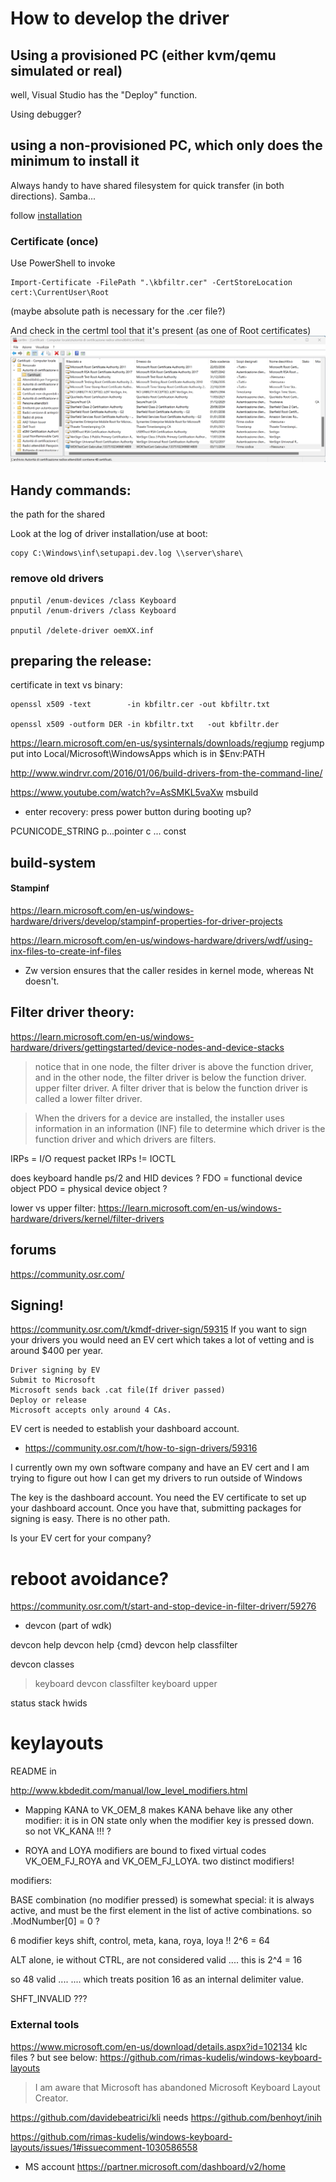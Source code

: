 # How to develop the driver



## Using a provisioned PC (either kvm/qemu simulated or real)

well, Visual Studio has the "Deploy" function.

Using debugger?


## using a non-provisioned PC, which only does the minimum to install it

Always handy to have shared filesystem for quick transfer (in both directions). Samba...

follow [installation](windows-client-install.md)

### Certificate (once)
Use PowerShell to invoke

```
Import-Certificate -FilePath ".\kbfiltr.cer" -CertStoreLocation cert:\CurrentUser\Root
```

(maybe absolute path is necessary for the .cer file?)

And check in the certml tool that it's present (as one of Root certificates)
![Screenshot of certml](images/Screenshot-ITA-certificate-manger.png)






## Handy commands:
the path for the shared

Look at the log of driver installation/use at boot:
```
copy C:\Windows\inf\setupapi.dev.log \\server\share\
```

### remove old drivers
```
pnputil /enum-devices /class Keyboard
pnputil /enum-drivers /class Keyboard

pnputil /delete-driver oemXX.inf
```


## preparing the release:

certificate in text vs binary:
```
openssl x509 -text        -in kbfiltr.cer -out kbfiltr.txt

openssl x509 -outform DER -in kbfiltr.txt   -out kbfiltr.der
```


https://learn.microsoft.com/en-us/sysinternals/downloads/regjump
regjump put into Local/Microsoft\WindowsApps which is in $Env:PATH

http://www.windrvr.com/2016/01/06/build-drivers-from-the-command-line/

https://www.youtube.com/watch?v=AsSMKL5vaXw
msbuild


* enter recovery:
press power button during booting up?


PCUNICODE_STRING
p...pointer
 c ... const

## build-system

####  Stampinf
https://learn.microsoft.com/en-us/windows-hardware/drivers/develop/stampinf-properties-for-driver-projects

https://learn.microsoft.com/en-us/windows-hardware/drivers/wdf/using-inx-files-to-create-inf-files


* Zw version ensures that the caller resides in kernel mode, whereas Nt doesn't.


## Filter driver theory:
https://learn.microsoft.com/en-us/windows-hardware/drivers/gettingstarted/device-nodes-and-device-stacks

> notice that in one node, the filter driver is above the function driver, and in the other node, the filter driver is below the
> function driver.
> upper filter driver. A filter driver that is below the function driver is called a lower filter driver.


> When the drivers for a device are installed, the installer uses information in an information (INF) file to determine which
> driver is the function driver and which drivers are filters.


IRPs = I/O request packet
IRPs != IOCTL

does keyboard handle ps/2 and HID devices ?
FDO = functional device object
PDO = physical device object ?

lower vs upper filter:
https://learn.microsoft.com/en-us/windows-hardware/drivers/kernel/filter-drivers



## forums
https://community.osr.com/


## Signing!
https://community.osr.com/t/kmdf-driver-sign/59315
If you want to sign your drivers you would need an EV cert which takes a lot of vetting and is around $400 per year.

    Driver signing by EV
    Submit to Microsoft
    Microsoft sends back .cat file(If driver passed)
    Deploy or release
    Microsoft accepts only around 4 CAs.

EV cert is needed to establish your dashboard account.


* https://community.osr.com/t/how-to-sign-drivers/59316

I currently own my own software company and have an EV cert and I am trying to figure out how I can get my drivers to run outside
of Windows


The key is the dashboard account. You need the EV certificate to set up your dashboard account. Once you have that, submitting
packages for signing is easy. There is no other path.

Is your EV cert for your company?

# reboot avoidance?
https://community.osr.com/t/start-and-stop-device-in-filter-driverr/59276


* devcon (part of wdk)

devcon help
devcon help {cmd}
devcon help classfilter

devcon classes
> keyboard
devcon classfilter keyboard upper

status
stack
hwids


# keylayouts
README in

http://www.kbdedit.com/manual/low_level_modifiers.html
* Mapping KANA to VK_OEM_8 makes KANA behave like any other modifier: it is in ON state only when the modifier key is pressed
  down.
  so not VK_KANA !!! ?

* ROYA and LOYA modifiers are bound to fixed virtual codes VK_OEM_FJ_ROYA and VK_OEM_FJ_LOYA.  two distinct modifiers!

modifiers:

BASE combination (no modifier pressed) is somewhat special: it is always active, and must be the first element in the list of
active combinations.
so  .ModNumber[0] = 0 ?


6 modifier keys  shift, control, meta, kana, roya, loya !!
2^6 = 64

ALT alone, ie without CTRL, are not considered valid ....
this is  2^4  = 16

so 48 valid ....
 .... which treats position 16 as an internal delimiter value.

SHFT_INVALID  ???


### External tools
https://www.microsoft.com/en-us/download/details.aspx?id=102134
klc files ?  but see below:
https://github.com/rimas-kudelis/windows-keyboard-layouts
> I am aware that Microsoft has abandoned Microsoft Keyboard Layout Creator.


https://github.com/davidebeatrici/kli
needs
https://github.com/benhoyt/inih

https://github.com/rimas-kudelis/windows-keyboard-layouts/issues/1#issuecomment-1030586558



* MS account
https://partner.microsoft.com/dashboard/v2/home
